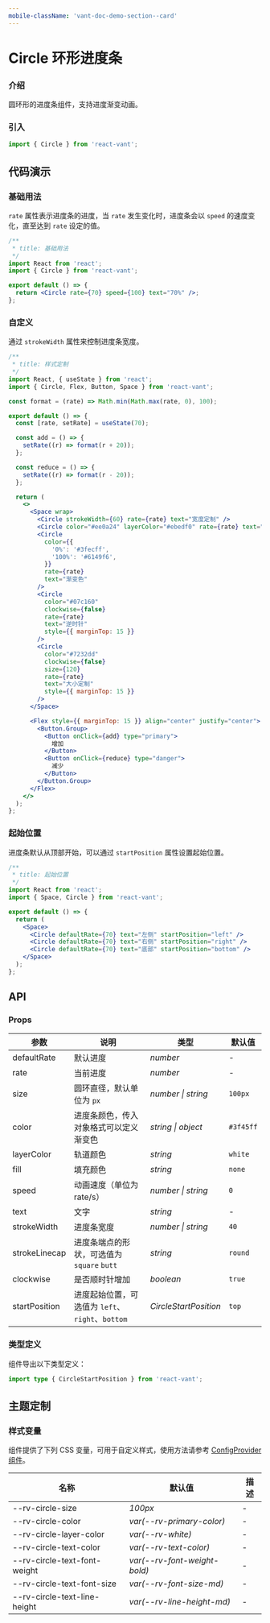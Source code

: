 ```yaml
---
mobile-className: 'vant-doc-demo-section--card'
---
```


# Circle 环形进度条

### 介绍

圆环形的进度条组件，支持进度渐变动画。

### 引入

```js
import { Circle } from 'react-vant';
```

## 代码演示

### 基础用法

`rate` 属性表示进度条的进度，当 `rate` 发生变化时，进度条会以 `speed` 的速度变化，直至达到 `rate` 设定的值。

```jsx
/**
 * title: 基础用法
 */
import React from 'react';
import { Circle } from 'react-vant';

export default () => {
  return <Circle rate={70} speed={100} text="70%" />;
};
```

### 自定义

通过 `strokeWidth` 属性来控制进度条宽度。

```jsx
/**
 * title: 样式定制
 */
import React, { useState } from 'react';
import { Circle, Flex, Button, Space } from 'react-vant';

const format = (rate) => Math.min(Math.max(rate, 0), 100);

export default () => {
  const [rate, setRate] = useState(70);

  const add = () => {
    setRate((r) => format(r + 20));
  };

  const reduce = () => {
    setRate((r) => format(r - 20));
  };

  return (
    <>
      <Space wrap>
        <Circle strokeWidth={60} rate={rate} text="宽度定制" />
        <Circle color="#ee0a24" layerColor="#ebedf0" rate={rate} text="颜色定制" />
        <Circle
          color={{
            '0%': '#3fecff',
            '100%': '#6149f6',
          }}
          rate={rate}
          text="渐变色"
        />
        <Circle
          color="#07c160"
          clockwise={false}
          rate={rate}
          text="逆时针"
          style={{ marginTop: 15 }}
        />
        <Circle
          color="#7232dd"
          clockwise={false}
          size={120}
          rate={rate}
          text="大小定制"
          style={{ marginTop: 15 }}
        />
      </Space>

      <Flex style={{ marginTop: 15 }} align="center" justify="center">
        <Button.Group>
          <Button onClick={add} type="primary">
            增加
          </Button>
          <Button onClick={reduce} type="danger">
            减少
          </Button>
        </Button.Group>
      </Flex>
    </>
  );
};
```

### 起始位置

进度条默认从顶部开始，可以通过 `startPosition` 属性设置起始位置。

```jsx
/**
 * title: 起始位置
 */
import React from 'react';
import { Space, Circle } from 'react-vant';

export default () => {
  return (
    <Space>
      <Circle defaultRate={70} text="左侧" startPosition="left" />
      <Circle defaultRate={70} text="右侧" startPosition="right" />
      <Circle defaultRate={70} text="底部" startPosition="bottom" />
    </Space>
  );
};
```

## API

### Props

| 参数 | 说明 | 类型 | 默认值 |
| --- | --- | --- | --- |
| defaultRate | 默认进度 | _number_ | - |
| rate | 当前进度 | _number_ | - |
| size | 圆环直径，默认单位为 `px` | _number \| string_ | `100px` |
| color | 进度条颜色，传入对象格式可以定义渐变色 | _string \| object_ | `#3f45ff` |
| layerColor | 轨道颜色 | _string_ | `white` |
| fill | 填充颜色 | _string_ | `none` |
| speed | 动画速度（单位为 rate/s） | _number \| string_ | `0` |
| text | 文字 | _string_ | - |
| strokeWidth | 进度条宽度 | _number \| string_ | `40` |
| strokeLinecap | 进度条端点的形状，可选值为 `square` `butt` | _string_ | `round` |
| clockwise | 是否顺时针增加 | _boolean_ | `true` |
| startPosition | 进度起始位置，可选值为 `left`、`right`、`bottom` | _CircleStartPosition_ | `top` |

### 类型定义

组件导出以下类型定义：

```ts
import type { CircleStartPosition } from 'react-vant';
```

## 主题定制

### 样式变量

组件提供了下列 CSS 变量，可用于自定义样式，使用方法请参考 [ConfigProvider 组件](#/zh-CN/config-provider)。

| 名称                         | 默认值                       | 描述 |
| ---------------------------- | ---------------------------- | ---- |
| --rv-circle-size             | _100px_                      | -    |
| --rv-circle-color            | _var(--rv-primary-color)_    | -    |
| --rv-circle-layer-color      | _var(--rv-white)_            | -    |
| --rv-circle-text-color       | _var(--rv-text-color)_       | -    |
| --rv-circle-text-font-weight | _var(--rv-font-weight-bold)_ | -    |
| --rv-circle-text-font-size   | _var(--rv-font-size-md)_     | -    |
| --rv-circle-text-line-height | _var(--rv-line-height-md)_   | -    |
